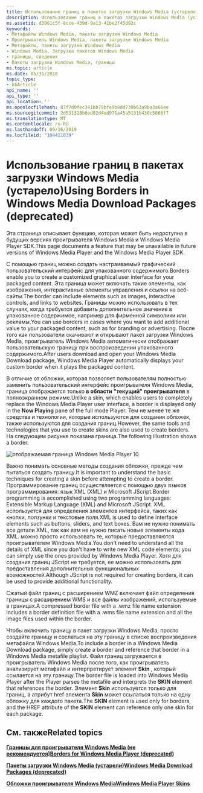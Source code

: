 ```yaml
---
title: Использование границ в пакетах загрузки Windows Media (устарело)
description: Использование границ в пакетах загрузки Windows Media (устарело)
ms.assetid: d3961c5f-8cce-439d-9a13-41be2f45d92c
keywords:
- Метафайлы Windows Media, пакеты загрузки Windows Media
- Проигрыватель Windows Media, пакеты загрузки Windows Media
- Метафайлы, пакеты загрузки Windows Media
- Windows Media, Загрузка пакетов Windows Media
- границы, сведения
- Пакеты загрузки Windows Media, границы
ms.topic: article
ms.date: 05/31/2018
topic_type:
- kbArticle
api_name: ''
api_type: ''
api_location: ''
ms.openlocfilehash: 87f7d0fec341bb79bfe9b8dd739b63a9ba3a66ee
ms.sourcegitcommit: 2d531328b6ed82d4ad971a45a5131b430c5866f7
ms.translationtype: MT
ms.contentlocale: ru-RU
ms.lasthandoff: 09/16/2019
ms.locfileid: "104411039"
---
```

# <a name="using-borders-in-windows-media-download-packages-deprecated"></a><span data-ttu-id="b21cb-109">Использование границ в пакетах загрузки Windows Media (устарело)</span><span class="sxs-lookup"><span data-stu-id="b21cb-109">Using Borders in Windows Media Download Packages (deprecated)</span></span>

<span data-ttu-id="b21cb-110">Эта страница описывает функцию, которая может быть недоступна в будущих версиях проигрывателя Windows Media и Windows Media Player SDK.</span><span class="sxs-lookup"><span data-stu-id="b21cb-110">This page documents a feature that may be unavailable in future versions of Windows Media Player and the Windows Media Player SDK.</span></span>

<span data-ttu-id="b21cb-111">С помощью границ можно создать настраиваемый графический пользовательский интерфейс для упакованного содержимого.</span><span class="sxs-lookup"><span data-stu-id="b21cb-111">Borders enable you to create a customized graphical user interface for your packaged content.</span></span> <span data-ttu-id="b21cb-112">Эта граница может включать такие элементы, как изображения, интерактивные элементы управления и ссылки на веб-сайты.</span><span class="sxs-lookup"><span data-stu-id="b21cb-112">The border can include elements such as images, interactive controls, and links to websites.</span></span> <span data-ttu-id="b21cb-113">Границы можно использовать в тех случаях, когда требуется добавить дополнительное значение в упакованное содержимое, например для фирменной символики или рекламы.</span><span class="sxs-lookup"><span data-stu-id="b21cb-113">You can use borders in cases where you want to add additional value to your packaged content, such as for branding or advertising.</span></span> <span data-ttu-id="b21cb-114">После того как пользователи скачивают и открывают пакет загрузки Windows Media, проигрыватель Windows Media автоматически отображает пользовательскую границу при воспроизведении упакованного содержимого.</span><span class="sxs-lookup"><span data-stu-id="b21cb-114">After users download and open your Windows Media Download package, Windows Media Player automatically displays your custom border when it plays the packaged content.</span></span>

<span data-ttu-id="b21cb-115">В отличие от обложки, которая позволяет пользователям полностью заменить пользовательский интерфейс проигрывателя Windows Media, граница отображается только **в области "текущий" проигрывателя** в полноэкранном режиме.</span><span class="sxs-lookup"><span data-stu-id="b21cb-115">Unlike a skin, which enables users to completely replace the Windows Media Player user interface, a border is displayed only in the **Now Playing** pane of the full mode Player.</span></span> <span data-ttu-id="b21cb-116">Тем не менее те же средства и технологии, которые используются для создания обложек, также используются для создания границ.</span><span class="sxs-lookup"><span data-stu-id="b21cb-116">However, the same tools and technologies that you use to create skins are also used to create borders.</span></span> <span data-ttu-id="b21cb-117">На следующем рисунке показана граница.</span><span class="sxs-lookup"><span data-stu-id="b21cb-117">The following illustration shows a border.</span></span>

![отображаемая граница Windows Media Player 10](images/border-v10.png)

<span data-ttu-id="b21cb-119">Важно понимать основные методы создания обложки, прежде чем пытаться создать границу.</span><span class="sxs-lookup"><span data-stu-id="b21cb-119">It is important to understand the basic techniques for creating a skin before attempting to create a border.</span></span> <span data-ttu-id="b21cb-120">Программирование границ осуществляется с помощью двух языков программирования: язык XML (XML) и Microsoft JScript.</span><span class="sxs-lookup"><span data-stu-id="b21cb-120">Border programming is accomplished using two programming languages: Extensible Markup Language (XML) and Microsoft JScript.</span></span> <span data-ttu-id="b21cb-121">XML используется для определения элементов интерфейса, таких как кнопки, ползунки и текстовые поля.</span><span class="sxs-lookup"><span data-stu-id="b21cb-121">XML is used to define interface elements such as buttons, sliders, and text boxes.</span></span> <span data-ttu-id="b21cb-122">Вам не нужно понимать все детали XML, так как вам не нужно писать новые элементы кода XML. можно просто использовать те, которые предоставляются проигрывателем Windows Media.</span><span class="sxs-lookup"><span data-stu-id="b21cb-122">You don't need to understand all the details of XML since you don't have to write new XML code elements; you can simply use the ones provided by Windows Media Player.</span></span> <span data-ttu-id="b21cb-123">Хотя для создания границ JScript не требуется, ее можно использовать для предоставления дополнительных функциональных возможностей.</span><span class="sxs-lookup"><span data-stu-id="b21cb-123">Although JScript is not required for creating borders, it can be used to provide additional functionality.</span></span>

<span data-ttu-id="b21cb-124">Сжатый файл границ с расширением WMZ включает файл определения границы с расширением WMS и все файлы изображений, используемые в границах.</span><span class="sxs-lookup"><span data-stu-id="b21cb-124">A compressed border file with a .wmz file name extension includes a border definition file with a .wms file name extension and all the image files used within the border.</span></span>

<span data-ttu-id="b21cb-125">Чтобы включить границу в пакет загрузки Windows Media, просто создайте границу и сослаться на эту границу в списке воспроизведения метафайла Windows Media.</span><span class="sxs-lookup"><span data-stu-id="b21cb-125">To include a border in a Windows Media Download package, simply create a border and reference that border in a Windows Media metafile playlist.</span></span> <span data-ttu-id="b21cb-126">Файл границ загружается в проигрыватель Windows Media после того, как проигрыватель анализирует метафайл и интерпретирует элемент **Skin** , который ссылается на эту границу.</span><span class="sxs-lookup"><span data-stu-id="b21cb-126">The border file is loaded into Windows Media Player after the Player parses the metafile and interprets the **SKIN** element that references the border.</span></span> <span data-ttu-id="b21cb-127">Элемент **Skin** используется только для границ, а атрибут href элемента **Skin** может ссылаться только на одну обложку для каждого пакета.</span><span class="sxs-lookup"><span data-stu-id="b21cb-127">The **SKIN** element is used only for borders, and the HREF attribute of the **SKIN** element can reference only one skin for each package.</span></span>

## <a name="related-topics"></a><span data-ttu-id="b21cb-128">См. также</span><span class="sxs-lookup"><span data-stu-id="b21cb-128">Related topics</span></span>

<dl> <dt>

[<span data-ttu-id="b21cb-129">**Границы для проигрывателя Windows Media (не рекомендуется)**</span><span class="sxs-lookup"><span data-stu-id="b21cb-129">**Borders for Windows Media Player (deprecated)**</span></span>](borders-for-windows-media-player--deprecated.md)
</dt> <dt>

[<span data-ttu-id="b21cb-130">**Пакеты загрузки Windows Media (устарели)**</span><span class="sxs-lookup"><span data-stu-id="b21cb-130">**Windows Media Download Packages (deprecated)**</span></span>](windows-media-download-packages--deprecated.md)
</dt> <dt>

[<span data-ttu-id="b21cb-131">**Обложки проигрывателя Windows Media**</span><span class="sxs-lookup"><span data-stu-id="b21cb-131">**Windows Media Player Skins**</span></span>](windows-media-player-skins.md)
</dt> </dl>

 

 




